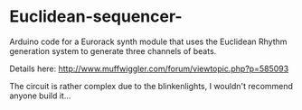 Euclidean-sequencer-
====================

Arduino code for a Eurorack synth module that uses the Euclidean Rhythm generation system to generate three channels of beats. 

Details here: http://www.muffwiggler.com/forum/viewtopic.php?p=585093

The circuit is rather complex due to the blinkenlights, I wouldn't recommend anyone build it... 